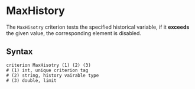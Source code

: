 # MaxHistory

The `MaxHisotry` criterion tests the specified historical variable, if it **exceeds** the given value, the corresponding element is disabled.

## Syntax

```
criterion MaxHisotry (1) (2) (3)
# (1) int, unique criterion tag
# (2) string, history vairable type
# (3) double, limit
```
